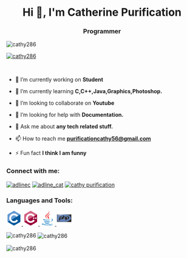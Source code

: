 <h1 align="center">Hi 👋, I'm Catherine Purification</h1>
<h3 align="center">Programmer</h3>

<p align="left"> <img src="https://komarev.com/ghpvc/?username=cathy286&label=Profile%20views&color=0e75b6&style=flat" alt="cathy286" /> </p>

<p align="left"> <a href="https://github.com/ryo-ma/github-profile-trophy"><img src="https://github-profile-trophy.vercel.app/?username=cathy286" alt="cathy286" /></a> </p>

<p align="left"> <a href="https://twitter.com/" target="blank"><img src="https://img.shields.io/twitter/follow/?logo=twitter&style=for-the-badge" alt="" /></a> </p>

- 🔭 I’m currently working on **Student**

- 🌱 I’m currently learning **C,C++,Java,Graphics,Photoshop.**

- 👯 I’m looking to collaborate on **Youtube**

- 🤝 I’m looking for help with **Documentation.**

- 💬 Ask me about **any tech related stuff.**

- 📫 How to reach me **purificationcathy56@gmail.com**

- ⚡ Fun fact **I think I am funny**

<h3 align="left">Connect with me:</h3>
<p align="left">
<a href="https://fb.com/adlinec" target="blank"><img align="center" src="https://raw.githubusercontent.com/rahuldkjain/github-profile-readme-generator/master/src/images/icons/Social/facebook.svg" alt="adlinec" height="30" width="40" /></a>
<a href="https://instagram.com/adline_cat" target="blank"><img align="center" src="https://raw.githubusercontent.com/rahuldkjain/github-profile-readme-generator/master/src/images/icons/Social/instagram.svg" alt="adline_cat" height="30" width="40" /></a>
<a href="https://www.youtube.com/c/cathy purification" target="blank"><img align="center" src="https://raw.githubusercontent.com/rahuldkjain/github-profile-readme-generator/master/src/images/icons/Social/youtube.svg" alt="cathy purification" height="30" width="40" /></a>
</p>

<h3 align="left">Languages and Tools:</h3>
<p align="left"> <a href="https://www.cprogramming.com/" target="_blank"> <img src="https://raw.githubusercontent.com/devicons/devicon/master/icons/c/c-original.svg" alt="c" width="40" height="40"/> </a> <a href="https://www.w3schools.com/cpp/" target="_blank"> <img src="https://raw.githubusercontent.com/devicons/devicon/master/icons/cplusplus/cplusplus-original.svg" alt="cplusplus" width="40" height="40"/> </a> <a href="https://www.java.com" target="_blank"> <img src="https://raw.githubusercontent.com/devicons/devicon/master/icons/java/java-original.svg" alt="java" width="40" height="40"/> </a> <a href="https://www.php.net" target="_blank"> <img src="https://raw.githubusercontent.com/devicons/devicon/master/icons/php/php-original.svg" alt="php" width="40" height="40"/> </a> </p>

<p><img align="left" src="https://github-readme-stats.vercel.app/api/top-langs?username=cathy286&show_icons=true&locale=en&layout=compact" alt="cathy286" /></p>

<p>&nbsp;<img align="center" src="https://github-readme-stats.vercel.app/api?username=cathy286&show_icons=true&locale=en" alt="cathy286" /></p>

<p><img align="center" src="https://github-readme-streak-stats.herokuapp.com/?user=cathy286&" alt="cathy286" /></p>
